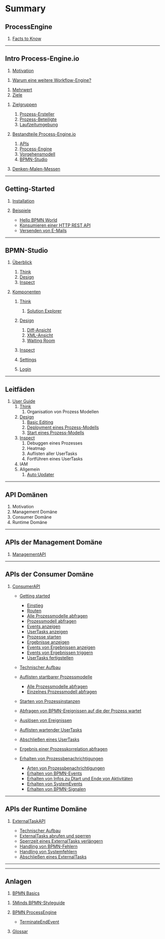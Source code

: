 # Summary

## ProcessEngine

<!-- Warum will man unsere PE benutzen?! -->
1. [Facts to Know](README.md)

---

## Intro Process-Engine.io

1. [Motivation](think-design-inspect/README.md)
<!-- Alles, was wir am 10.10 vorgestellt haben in dem Abschnitt -->
   1. [Warum eine weitere Workflow-Engine?](think-design-inspect/README.md#Warum)
<!-- Reduzierung der Translationskosten -->
   1. [Mehrwert](think-design-inspect/README.md#Mehrwert)
   1. [Ziele](think-design-inspect/README.md#Ziele)
<!-- Projektspezifische VS unsere PE -->
<!-- 1. [Unterschiede](think-design-inspect/README.md#Unterschiede) -->
<!-- Wen sprechen wir an? -->
1. [Zielgruppen](think-design-inspect/README.md#Zielpersonen)
   <!-- TODO: Links korrekt setzen -->
   1. [Prozess-Ersteller](think-design-inspect/README.md#Prozess-Ersteller)
   1. [Prozess-Beteiligte](think-design-inspect/README.md#Prozess-Beteligte)
   1. [Laufzeitumgebung](think-design-inspect/README.md#Laufzeitumgebung)

1. [Bestandteile Process-Engine.io](README.md#process-engine)

   1. [APIs](README.md#apis)
   1. [Process-Engine](README.md#??)
   1. [Vorgehensmodell](README.md#??)
   1. [BPMN-Studio](README.md#bpmn-studio)

1. [Denken-Malen-Messen](think-design-inspect/README.md)

   <!-- 1. [Developer](README.md) -->
   <!-- 1. [Operator](README.md) -->
   <!-- 1. [Boss](README.md) -->

---

## Getting-Started

1. [Installation](getting-started/README.md)
1. [Beispiele](getting-started/examples/README.md)

   * [Hello BPMN World](getting-started/examples/hello-bpmn-world.md)
   * [Konsumieren einer HTTP REST API](getting-started/examples/http-rest-api.md)
   * [Versenden von E-Mails](getting-started/examples/sending-emails.md)

---

## BPMN-Studio

1. [Überblick](bpmn-studio/ueberblick.md)

   1. [Think](think-design-inspect/README.md)
   1. [Design](think-design-inspect/README.md)
   1. [Inspect](think-design-inspect/README.md)

1. [Komponenten](bpmn-studio/components/README.md)

   1. [Think](bpmn-studio/components/plan-view/plan-view.md)
      1. [Solution Explorer](bpmn-studio/components/solution-explorer/solution-explorer.md)

   1. [Design](bpmn-studio/components/design-view/design-view.md)

      1. [Diff-Ansicht](bpmn-studio/components/diff-view/diff-view.md)
      1. [XML-Ansicht](bpmn-studio/components/xml-view/xml-view.md)
      1. [Waiting Room](bpmn-studio/components/waiting-room/waiting-room.md)

   1. [Inspect](bpmn-studio/components/dashboard/dashboard.md)

   1. [Settings](bpmn-studio/components/settings/settings.md)
   1. [Login](bpmn-studio/components/login/login.md)

---

## Leitfäden

1. [User Guide](bpmn-studio/user-guide/README.md)
   1. [Think](bpmn-studio/user-guide/think/think.md)
      1. Organisation von Prozess Modellen
   1. [Design](bpmn-studio/user-guide/design/design.md)
      1. [Basic Editing](bpmn-studio/user-guide/basic-editing/basic-editing.md)
      1. [Deployment eines Prozess-Modells](bpmn-studio/user-guide/deploy/deploy.md)
      1. [Start eines Prozess-Modells](bpmn-studio/user-guide/start/start.md)
   1. [Inspect](bpmn-studio/user-guide/inspect/inspect.md)
      1. Debuggen eines Prozesses
      1. Heatmap
      1. Auflisten aller UserTasks
      1. Fortführen eines UserTasks
   1. IAM
   1. Allgemein
      1. [Auto Updater](bpmn-studio/auto-updater.md)

---

## API Domänen

1. Motivation
1. Management Domäne
1. Consumer Domäne
1. Runtime Domäne

---

## APIs der Management Domäne

1. [ManagementAPI](api/management-api.md)

---

## APIs der Consumer Domäne

1. [ConsumerAPI](api/consumer_api/README.md)

   * [Getting started](api/consumer_api/tasks/getting-started.md)

      * [Einstieg](api/consumer_api/tasks/getting-started.md#einstieg)
      * [Routen](api/consumer_api/tasks/getting-started.md#routen)
      * [Alle Prozessmodelle abfragen](api/consumer_api/tasks/getting-started.md#alle-prozessmodelle-abfragen)
      * [Prozessmodell abfragen](api/consumer_api/tasks/getting-started.md#prozessmodell-abfragen)
      * [Events anzeigen](api/consumer_api/tasks/getting-started.md#events-anzeigen)
      * [UserTasks anzeigen](api/consumer_api/tasks/getting-started.md#usertasks-anzeigen)
      * [Prozesse starten](api/consumer_api/tasks/getting-started.md#prozesse-starten)
      * [Ergebnisse anzeigen](api/consumer_api/tasks/getting-started.md#ergebnisse-anzeigen)
      * [Events von Ergebnissen anzeigen](api/consumer_api/tasks/getting-started.md#events-von-ergebnissen-anzeigen)
      * [Events von Ergebnissen triggern](api/consumer_api/tasks/getting-started.md#events-von-ergebnissen-triggern)
      * [UserTasks fertigstellen](api/consumer_api/tasks/getting-started.md#usertasks-fertigstellen)

   * [Technischer Aufbau](api/consumer_api/technical-specifications.md)
   * [Auflisten startbarer Prozessmodelle](api/consumer_api/tasks/list-startable-process-models.md)

      * [Alle Prozessmodelle abfragen](api/consumer_api/tasks/list-startable-process-models.md#alle-prozessmodelle-abfragen)
      * [Einzelnes Prozessmodell abfragen](api/consumer_api/tasks/list-startable-process-models.md#einzelnes-prozessmodell-abfragen)

   * [Starten von Prozessinstanzen](api/consumer_api/tasks/start-process-instance.md)
   * [Abfragen von BPMN-Ereignissen auf die der Prozess wartet](api/consumer_api/tasks/list-triggerable-events.md)
   * [Auslösen von Ereignissen](api/consumer_api/tasks/trigger-event.md)
   * [Auflisten wartender UserTasks](api/consumer_api/tasks/list-waiting-usertasks.md)
   * [Abschließen eines UserTasks](api/consumer_api/tasks/finish-user-task.md)
   * [Ergebnis einer Prozesskorrelation abfragen](api/consumer_api/tasks/get-correlation-result.md)
   * [Erhalten von Prozessbenachrichtigungen](api/consumer_api/tasks/receive-process-notifiations.md)

      * [Arten von Prozessbenachrichtigungen](api/consumer_api/tasks/receive-process-notifiations.md#arten-von-prozessbenachrichtigungen)
      * [Erhalten von BPMN-Events](api/consumer_api/tasks/receive-process-notifiations.md#erhalten-von-bpmn-events)
      * [Erhalten von Infos zu Dtart und Ende von Aktivitäten](api/consumer_api/tasks/receive-process-notifiations.md#erhalten-von-infos-zu-start-und-ende-von-aktivitäten)
      * [Erhalten von SystemEvents](api/consumer_api/tasks/receive-process-notifiations.md#erhalten-von-system-events)
      * [Erhalten von BPMN-Signalen](api/consumer_api/tasks/receive-process-notifiations.md#erhalten-von-bpmn-signalen)

---

## APIs der Runtime Domäne

1. [ExternalTaskAPI](api/external_task_api/README.md)

   * [Technischer Aufbau](api/external_task_api/technical-specifications.md)
   * [ExternalTasks abrufen und sperren](api/external_task_api/tasks/fetch-and-lock.md)
   * [Sperrzeit eines ExternalTasks verlängern](api/external_task_api/tasks/extend-lock.md)
   * [Handling von BPMN-Fehlern](api/external_task_api/tasks/handle-bpmn-errors.md)
   * [Handling von Systemfehlern](api/external_task_api/tasks/handle-system-errors.md)
   * [Abschließen eines ExternalTasks](api/external_task_api/tasks/finish-external-task.md)

---

<!-- TODO: Check if the whole section can be removed -->
<!-- ## ProcessEngine -->

<!-- 1. [TypeScript](processengine/typescript/README.md) -->

<!--    1. [Setup](processengine/typescript/setup/README.md) -->

<!--       * [Konfiguration](processengine/typescript/setup/konfiguration.md) -->

<!--    1. [Konzepte](processengine/typescript/konzepte/README.md) -->

<!--       * [Konfiguration](processengine/typescript/konzepte/configuration.md) -->

<!--    1. [Architektur](processengine/typescript/architektur/README.md) -->

<!--       * [Dependency Injection](processengine/typescript/architektur/dependendy-injection.md) -->
<!--       * [Discovery](processengine/typescript/architektur/discovery.md) -->
<!--       * [Struktur](processengine/typescript/architektur/structure.md) -->
<!--       * [Adapter](processengine/typescript/architektur/adapters.md) -->
<!--       * [Bridges](processengine/typescript/architektur/bridges.md) -->
<!--       * [Contracts](processengine/typescript/architektur/contracts.md) -->
<!--       * [Extensions](processengine/typescript/architektur/extensions.md) -->

<!--    1. [ConsumerAPI](processengine/typescript/consumer_api/README.md) -->

<!--       * [Setup](processengine/typescript/consumer_api/setup/README.md) -->

<!--          * [Einrichtung mit integrierter ProcessEngine](processengine/typescript/consumer_api/setup/setup-internal-process-engine.md) -->
<!--          * [Einrichtung mit externer ProcessEngine](processengine/typescript/consumer_api/setup/setup-external-process-engine.md) -->
<!--          * [Konfigurieren des ConsumerApiClients](processengine/typescript/consumer_api/setup/setup-consumer-api-client.md) -->

<!--       * [Hands-On](processengine/typescript/consumer_api/hands_on/README.md) -->
<!--       * [Aufgaben](processengine/typescript/consumer_api/tasks/README.md) -->

<!--          * [Abfragen startbarer Prozessmodelle](processengine/typescript/consumer_api/tasks/list-startable-process-models.md) -->

<!--             * [Alle Prozessmodelle abfragen](processengine/typescript/consumer_api/tasks/list-startable-process-models.md#alle-prozessmodelle-abfragen) -->
<!--             * [Einzelnes Prozessmodell abfragen](processengine/typescript/consumer_api/tasks/list-startable-process-models.md#einzelnes-prozessmodell-abfragen) -->

<!--          * [Starten von Prozessinstanzen](processengine/typescript/consumer_api/tasks/start-process-instance.md) -->
<!--          * [Auflisten wartender UserTasks](processengine/typescript/consumer_api/tasks/list-waiting-usertasks.md) -->
<!--          * [Abschließen eines UserTasks](processengine/typescript/consumer_api/tasks/finish-user-task.md) -->
<!--          * [Ergebnis einer Prozesskorrelation abfragen](processengine/typescript/consumer_api/tasks/get-correlation-result.md) -->

<!--       * [Public API](processengine/typescript/consumer_api/public_api.md) -->

<!--          * [IConsumerApiService](processengine/typescript/consumer_api/public_api.md#iconsumerapiservice) -->
<!--          * [ConsumerContext](processengine/typescript/consumer_api/public_api.md#consumercontext) -->
<!--          * [ProcessModelList](processengine/typescript/consumer_api/public_api.md#processmodellist) -->
<!--          * [ProcessModel](processengine/typescript/consumer_api/public_api.md#processmodel) -->
<!--          * [Event](processengine/typescript/consumer_api/public_api.md#event) -->
<!--          * [StartCallbackType](processengine/typescript/consumer_api/public_api.md#startcallbacktype) -->
<!--          * [ProcessStartRequestPayload](processengine/typescript/consumer_api/public_api.md#processstartrequestpayload) -->
<!--          * [ProcessStartResponsePayload](processengine/typescript/consumer_api/public_api.md#processstartresponsepayload) -->
<!--          * [UserTasks](processengine/typescript/consumer_api/public_api.md#usertasks) -->
<!--          * [UserTaskList](processengine/typescript/consumer_api/public_api.md#usertasklist) -->
<!--          * [UserTask](processengine/typescript/consumer_api/public_api.md#usertask) -->
<!--          * [UserTaskConfig](processengine/typescript/consumer_api/public_api.md#usertaskconfig) -->
<!--          * [UserTaskResult](processengine/typescript/consumer_api/public_api.md#usertaskresult) -->

<!-- TODO: Check why this is here! -->
   <!-- 1. [Management API](processengine/typescript/management_api/README.md) -->

---

## Anlagen

1. [BPMN Basics](bpmn-standard/bpmn-basics/README.md)
<!-- Move this to 5Minds -->
1. [5Minds BPMN-Styleguide](bpmn-standard/styleguide.md)
1. [BPMN ProcessEngine](bpmn-standard/bpmn-process-engine/README.md)

    * [TerminateEndEvent](bpmn-standard/bpmn-process-engine/terminate-end-event.md)

1. [Glossar](GLOSSARY.md)
